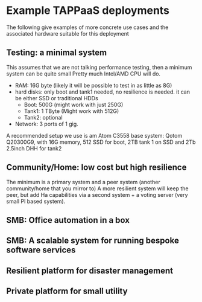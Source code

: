 # Example TAPPaaS deployments

The following give examples of more concrete use cases and the associated hardware suitable for this deployment

## Testing: a minimal system

This assumes that we are not talking performance testing, then a minimum system can be quite small
Pretty much Intel/AMD CPU will do. 

- RAM: 16G byte (likely it will be possible to test in as little as 8G)
- hard disks: only boot and tank1 needed, no resilience is needed. it can be either SSD or traditional HDDs
  - Boot: 500G (might work with just 250G)
  - Tank1: 1 TByte (Might work with 512G)
  - Tank2: optional
- Network: 3 ports of 1 gig.

A recommended setup we use is am Atom C3558 base system: Qotom Q20300G9, with 16G memory, 512 SSD for boot, 2TB tank 1 on SSD and 2Tb 2.5inch DHH for tank2

## Community/Home: low cost but high resilience

The minimum is a primary system and a peer system (another community/home that you mirror to)
A more resilient system will keep the peer, but add Ha capabilities via a second system + a voting server (very small PI based system).



## SMB: Office automation in a box

## SMB: A scalable system for running bespoke software services

## Resilient platform for disaster management

## Private platform for small utility